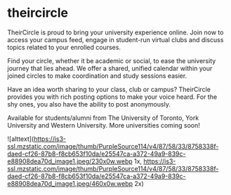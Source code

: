 # theircircle

TheirCircle is proud to bring your university experience online. Join now to access your campus feed, engage in student-run virtual clubs and discuss topics related to your enrolled courses.


Find your circle, whether it be academic or social, to ease the university journey that lies ahead. We offer a shared, unified calendar within your joined circles to make coordination and study sessions easier.


Have an idea worth sharing to your class, club or campus? TheirCircle provides you with rich posting options to make your voice heard. For the shy ones, you also have the ability to post anonymously.


Available for students/alumni from The University of Toronto, York University and Western University. More universities coming soon!

![alttext](https://is3-ssl.mzstatic.com/image/thumb/PurpleSource114/v4/87/58/33/8758338f-daed-cf26-87b8-f8cb653f10da/e25547ca-a372-49a9-839c-e88908dea70d_image1.jpeg/230x0w.webp 1x, https://is3-ssl.mzstatic.com/image/thumb/PurpleSource114/v4/87/58/33/8758338f-daed-cf26-87b8-f8cb653f10da/e25547ca-a372-49a9-839c-e88908dea70d_image1.jpeg/460x0w.webp 2x)
